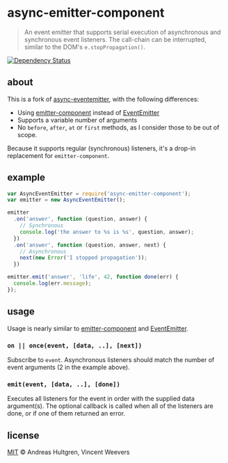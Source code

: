# async-emitter-component

> An event emitter that supports serial execution of asynchronous and synchronous event listeners. The call-chain can be interrupted, similar to the DOM's `e.stopPropagation()`.

[![Dependency Status](https://img.shields.io/david/vweevers/async-emitter-component.svg?style=flat-square)](https://david-dm.org/vweevers/async-emitter-component)

## about

This is a fork of [async-eventemitter](https://www.npmjs.com/package/async-eventemitter), with the following differences:

- Using [emitter-component](https://www.npmjs.com/package/emitter-component) instead of [EventEmitter](https://nodejs.org/api/events.html)
- Supports a variable number of arguments
- No `before`, `after`, `at` or `first` methods, as I consider those to be out of scope.

Because it supports regular (synchronous) listeners, it's a drop-in replacement for `emitter-component`.

## example

```javascript
var AsyncEventEmitter = require('async-emitter-component');
var emitter = new AsyncEventEmitter();

emitter
  .on('answer', function (question, answer) {
    // Synchronous
    console.log('the answer to %s is %s', question, answer);
  })
  .on('answer', function (question, answer, next) {
    // Asynchronous
    next(new Error('I stopped propagation'));
  })

emitter.emit('answer', 'life', 42, function done(err) {
  console.log(err.message);
});
```

## usage

Usage is nearly similar to [emitter-component](https://www.npmjs.com/package/emitter-component) and [EventEmitter](https://nodejs.org/api/events.html).

### `on || once(event, [data, ..], [next])`

Subscribe to `event`. Asynchronous listeners should match the number of event arguments (2 in the example above).

### `emit(event, [data, ..], [done])`

Executes all listeners for the event in order with the supplied data argument(s). The optional callback is called when all of the listeners are done, or if one of them returned an error.

## license

[MIT](http://opensource.org/licenses/MIT) © Andreas Hultgren, Vincent Weevers
